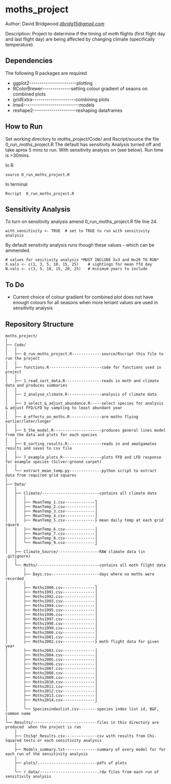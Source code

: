 # moths_project

Author: David Bridgwood *dbridg15@gmail.com*

Description: Project to determine if the timing of moth flights (first flight day and last flight day) are being affected by changing climate (specifically temperature).

## Dependencies

The following R packages are required

- ggplot2-----------------------plotting
- RColorBrewer--------------setting colour gradient of seaons on combined plots
- gridExtra---------------------combining plots
- lme4---------------------------models
- reshape2---------------------reshaping dataframes

## How to Run

Set working directory to moths_project/Code/ and Rscript/source the file 0_run_moths_project.R
The default has sensitivity Analysis turned off and take aprox 5 mins to run. With sensitivity analysis on (see below). Run time is >30mins.

In R

	source 0_run_moths_project.R

In terminal

	Rscript  0_run_moths_project.R

## Sensitivity Analysis

To turn on sensitivity analysis amend 0_run_moths_project.R file line 24.

	with_sensitivity <- TRUE  # set to TRUE to run with sensitivity analysis

By default sensitvity analysis runs though these values - which can be ammended.

	# values for sesitivity analysis *MUST INCLUDE X=3 and N=20 TO RUN*
	X.vals <- c(1, 3, 5, 10, 15, 25)    # sightings for mean ffd day
	N.vals <- c(3, 5, 10, 15, 20, 25)   # minimum years to include
	
## To Do
- Current choice of colour gradient for combined plot does not have enough
  colours for all seasons when more leniant values are used in sensitivity
  analysis

## Repository Structure
```
moths_project/
│
├── Code/
│	│
│	├── 0_run_moths_project.R-------------source/Rscript this file to run the project
│	│
│	├── functions.R-----------------------code for functions used in project
│	│
│	├── 1_read_sort_data.R----------------reads in moth and climate data and produces summaries
│	│
│	├── 2_analyse_climate.R---------------analysis of climate data
│	│
│	├── 3_select_&_adjust_abundance.R-----select species for analysis & adjust FFD/LFD by sampling to least abundant year
│	│
│	├── 4_effects_on_moths.R--------------are moths flying earlier/later/longer
│	│
│	├── 5_the_model.R---------------------produces general lines model from the data and plots for each species
│	│
│	├── 6_sorting_results.R---------------reads in and amalgamates results and saves to csv file
│	│
│	├── 7_example_plots.R-----------------plots FFD and LFD response for example species (Silver-ground carpet)
│	│
│	└── extract_mean_temp.py--------------python script to extract data from required grid squares
│
├── Data/
│	│
│	├── Climate/-------------------------contains all climate data
│	│	│
│	│	├── MeanTemp_1.csv-------------⎤
│	│	├── MeanTemp_2.csv-------------⎥
│	│	├── MeanTemp_3.csv-------------⎥
│	│	├── MeanTemp_4.csv-------------⎥
│	│	├── MeanTemp_5.csv-------------⎬ mean daily temp at each grid square
│	│	├── MeanTemp_6.csv-------------⎥
│	│	├── MeanTemp_7.csv-------------⎥
│	│	├── MeanTemp_8.csv-------------⎥
│	│	└── MeanTemp_9.csv-------------⎦
│	│
│	├── Climate_Source/------------------RAW climate data (in .gitignore)
│	│
│	└── Moths/---------------------------contains all moth filght data
│		│
│		├── Days.csv---------------------days where no moths were recorded
│		│
│		├── Moths1990.csv--------------⎤
│		├── Moths1991.csv--------------⎥
│		├── Moths1992.csv--------------⎥
│		├── Moths1993.csv--------------⎥
│		├── Moths1994.csv--------------⎥
│		├── Moths1995.csv--------------⎥
│		├── Moths1996.csv--------------⎥
│		├── Moths1997.csv--------------⎥
│		├── Moths1998.csv--------------⎥
│		├── Moths1999.csv--------------⎥
│		├── Moths2000.csv--------------⎥
│		├── Moths2001.csv--------------⎥
│		├── Moths2002.csv--------------⎬ moth flight data for given year
│		├── Moths2003.csv--------------⎥
│		├── Moths2004.csv--------------⎥
│		├── Moths2005.csv--------------⎥
│		├── Moths2006.csv--------------⎥
│		├── Moths2007.csv--------------⎥
│		├── Moths2008.csv--------------⎥
│		├── Moths2009.csv--------------⎥
│		├── Moths2010.csv--------------⎥
│		├── Moths2011.csv--------------⎥
│		├── Moths2012.csv--------------⎥
│		├── Moths2013.csv--------------⎥
│		├── Moths2014.csv--------------⎦
│		│
│		└── Speciesindexlist.csv--------species index list id, B&F, common name
│
└── Results/----------------------------files in this directory are produced  when the project is run
	│
	├── ChiSqr_Results.csv--------------csv with results from Chi-Squared tests or each sensitivity analysis
	│
	├── Models_summary.txt--------------summary of every model for for each run of the sensitivity analysis
	│
	├── plots/--------------------------pdfs of plots
	│
	└── r_data/-------------------------.rda files from each run of sensitivity analysis
```
